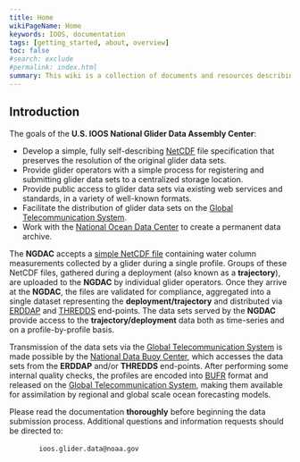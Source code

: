 ```yaml
---
title: Home
wikiPageName: Home
keywords: IOOS, documentation
tags: [getting_started, about, overview]
toc: false
#search: exclude
#permalink: index.html
summary: This wiki is a collection of documents and resources describing the NetCDF file specification, data provider registration and data set submission processes for contributing real-time and delayed-mode glider data sets to the U.S. IOOS National Glider Data Assembly Center (NGDAC).
---
```


<!--
This wiki is a collection of documents and resources describing the NetCDF file specification, data provider registration and data set submission processes for contributing real-time and delayed-mode glider data sets to the U.S. IOOS <b>N</b>ational <b>G</b>lider <b>D</b>ata <b>A</b>ssembly <b>C</b>enter (__NGDAC__).

## Wiki Contents

+ [Introduction](#introduction)
+ [Glider Background and Sampling Terminology](https://github.com/kerfoot/ioosngdac/wiki/Glider-Background-and-Sampling-Terminology)
+ [NetCDF file format description](https://github.com/ioos/ioosngdac/wiki/NGDAC-NetCDF-File-Format-Version-2)
+ [Links for Data Providers](https://github.com/ioos/ioosngdac/wiki/Links-for-Data-Providers)
+ [NGDAC Architecture](https://github.com/kerfoot/ioosngdac/wiki/NGDAC-Architecture)
+ [NGDAC NetCDF File Submission Process](https://github.com/kerfoot/ioosngdac/wiki/NGDAC-NetCDF-File-Submission-Process)
+ [Backup and Recovery](https://github.com/ioos/ioosngdac/wiki/Data-Backup-Recovery)
-->

## Introduction

The goals of the <b>U.S. IOOS National Glider Data Assembly Center</b>:

 + Develop a simple, fully self-describing [NetCDF](http://en.wikipedia.org/wiki/NetCDF) file specification that preserves the resolution of the original glider data sets.
 + Provide glider operators with a simple process for registering and submitting glider data sets to a centralized storage location.
 + Provide public access to glider data sets via existing web services and standards, in a variety of well-known formats.
 + Facilitate the distribution of glider data sets on the [Global Telecommunication System](http://www.wmo.int/pages/prog/www/TEM/GTS/index_en.html).
 + Work with the [National Ocean Data Center](http://www.nodc.noaa.gov/index.html) to create a permanent data archive.

The **NGDAC** accepts a [simple NetCDF file](https://github.com/kerfoot/ioosngdac/wiki/NetCDF-File-Format-Description) containing water column measurements collected by a glider during a single profile.  Groups of these NetCDF files, gathered during a deployment (also known as a **trajectory**), are uploaded to the **NGDAC** by individual glider operators.  Once they arrive at the **NGDAC**, the files are validated for compliance, aggregated into a single dataset representing the **deployment/trajectory** and distributed via [ERDDAP](http://coastwatch.pfeg.noaa.gov/erddap/information.html) and [THREDDS](http://www.unidata.ucar.edu/software/thredds/current/tds/TDS.html) end-points.  The data sets served by the **NGDAC** provide access to the **trajectory/deployment** data both as time-series and on a profile-by-profile basis.

Transmission of the data sets via the [Global Telecommunication System](http://www.wmo.int/pages/prog/www/TEM/GTS/index_en.html) is made possible by the [National Data Buoy Center](http://www.ndbc.noaa.gov/), which accesses the data sets from the **ERDDAP** and/or **THREDDS** end-points. After performing some internal quality checks, the profiles are encoded into [BUFR](http://en.wikipedia.org/wiki/BUFR) format and released on the [Global Telecommunication System](http://www.wmo.int/pages/prog/www/TEM/GTS/index_en.html), making them available for assimilation by regional and global scale ocean forecasting models.

Please read the documentation **thoroughly** before beginning the data submission process.  Additional questions and information requests should be directed to:

&nbsp;&nbsp;&nbsp;&nbsp;&nbsp;&nbsp;&nbsp;&nbsp;`   ioos.glider.data@noaa.gov`

